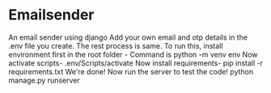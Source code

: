 # Emailsender
An email sender using django
Add your own email and otp details in the .env file you create. The rest process is same.
To run this, install environment first in the root folder - 
    Command is python -m venv env
    Now activate scripts-  .env/Scripts/activate
    Now install requirements-  pip install -r requirements.txt
    We're done! Now run the server to test the code!
      python manage.py runserver
